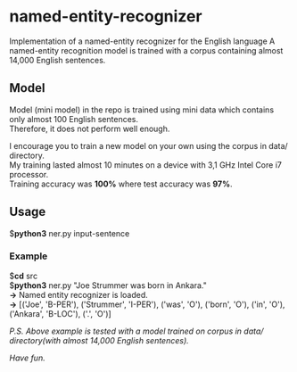 # named-entity-recognizer
Implementation of a named-entity recognizer for the English language
A named-entity recognition model is trained with a corpus containing almost 14,000 English sentences.  
  
## Model  
Model (mini model) in the repo is trained using mini data which contains only almost 100 English sentences.  
Therefore, it does not perform well enough.  
  
I encourage you to train a new model on your own using the corpus in data/ directory.  
My training lasted almost 10 minutes on a device with 3,1 GHz Intel Core i7 processor.  
Training accuracy was **100%** where test accuracy was **97%**.  
  
## Usage  
$**python3**  ner.py  input-sentence  
  
### Example  
$**cd**  src  
$**python3** ner.py  "Joe Strummer was born in Ankara."  
**->** Named entity recognizer is loaded.  
**->** [('Joe', 'B-PER'), ('Strummer', 'I-PER'), ('was', 'O'), ('born', 'O'), ('in', 'O'), ('Ankara', 'B-LOC'), ('.', 'O')]
  
*P.S. Above example is tested with a model trained on corpus in data/ directory(with almost 14,000 English sentences).*   
  
*Have fun.*
